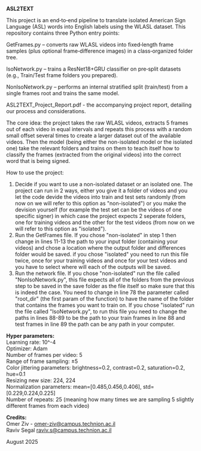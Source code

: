 **ASL2TEXT**

This project is an end‑to‑end pipeline to translate isolated American Sign Language (ASL) words into English labels using the WLASL dataset. This repository contains three Python entry points:

GetFrames.py – converts raw WLASL videos into fixed‑length frame samples (plus optional frame‑difference images) in a class‑organized folder tree.

IsoNetwork.py – trains a ResNet18+GRU classifier on pre‑split datasets (e.g., Train/Test frame folders you prepared).

NonIsoNetwork.py – performs an internal stratified split (train/test) from a single frames root and trains the same model.

ASL2TEXT_Project_Report.pdf - the accompanying project report, detailing our process and considerations.

The core idea: the project takes the raw WLASL videos, extracts 5 frames out of each video in equal intervals and repeats this process with a random small offset several times to create a larger
dataset out of the available videos.
Then the model (being either the non-isolated model or the isolated one) take the relevant folders and trains on them to teach itself how to classify the frames (extracted from the original
videos) into the correct word that is being signed.

How to use the project:
1. Decide if you want to use a non-isolated dataset or an isolated one. The project can run in 2 ways, either you give it a folder of videos and you let the code devide the videos into train and
test sets randomly (from now on we will refer to this option as "non-isolated") or you make the devision yourself (for example the test set can be the videos of one specific signer)
in which case the project expects 2 seperate folders, one for training videos and the other for the test videos (from now on we will refer to this option as "isolated").
2. Run the GetFrames file. If you chose "non-isolated" in step 1 then change in lines 11-13 the path to your input folder (containing your videos) and chose a location where the output folder and
differences folder would be saved.
if you chose "isolated" you need to run this file twice, once for your training videos and once for your test videos and you have to select where will each of the outputs will be saved.
3. Run the network file. If you chose "non-isolated" run the file called "NonIsoNetwork.py", this file expects all of the folders from the previous step to be saved in the save folder as the file
itself so make sure that this is indeed the case. You need to change in line 78 the parameter called "root_dir" (the first param of the function) to have the name of the folder that contains the
frames you want to train on.
If you chose "isolated" run the file called "IsoNetwork.py", to run this file you need to change the paths in lines 88-89 to be the path to your train frames in line 88 and test frames in line 89
the path can be any path in your computer.


**Hyper parameters:**<br/>
Learning rate: 10^-4 <br/>
Optimizer: Adam <br/>
Number of frames per video: 5 <br/>
Range of frame sampling: ±5 <br/>
Color jittering parameters: brightness=0.2, contrast=0.2, saturation=0.2, hue=0.1 <br/>
Resizing new size: 224, 224 <br/>
Normalization parameters: mean=[0.485,0.456,0.406], std=[0.229,0.224,0.225] <br/>
Number of repeats: 25 (meaning how many times we are sampling 5 slightly different frames from each video) <br/>

**Credits:**<br/>
Omer Ziv - omer-ziv@campus.technion.ac.il <br/>
Raviv Segal raviv.s@campus.technion.ac.il <br/>

August 2025
